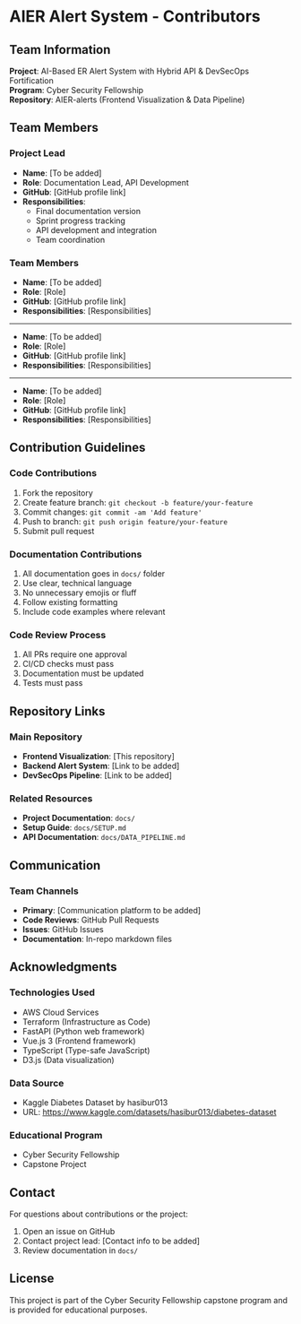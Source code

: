 # AIER Alert System - Contributors

## Team Information

**Project**: AI-Based ER Alert System with Hybrid API & DevSecOps Fortification  
**Program**: Cyber Security Fellowship  
**Repository**: AIER-alerts (Frontend Visualization & Data Pipeline)

## Team Members

### Project Lead
- **Name**: [To be added]
- **Role**: Documentation Lead, API Development
- **GitHub**: [GitHub profile link]
- **Responsibilities**: 
  - Final documentation version
  - Sprint progress tracking
  - API development and integration
  - Team coordination

### Team Members
- **Name**: [To be added]
- **Role**: [Role]
- **GitHub**: [GitHub profile link]
- **Responsibilities**: [Responsibilities]

---

- **Name**: [To be added]
- **Role**: [Role]
- **GitHub**: [GitHub profile link]
- **Responsibilities**: [Responsibilities]

---

- **Name**: [To be added]
- **Role**: [Role]
- **GitHub**: [GitHub profile link]
- **Responsibilities**: [Responsibilities]

## Contribution Guidelines

### Code Contributions
1. Fork the repository
2. Create feature branch: `git checkout -b feature/your-feature`
3. Commit changes: `git commit -am 'Add feature'`
4. Push to branch: `git push origin feature/your-feature`
5. Submit pull request

### Documentation Contributions
1. All documentation goes in `docs/` folder
2. Use clear, technical language
3. No unnecessary emojis or fluff
4. Follow existing formatting
5. Include code examples where relevant

### Code Review Process
1. All PRs require one approval
2. CI/CD checks must pass
3. Documentation must be updated
4. Tests must pass

## Repository Links

### Main Repository
- **Frontend Visualization**: [This repository]
- **Backend Alert System**: [Link to be added]
- **DevSecOps Pipeline**: [Link to be added]

### Related Resources
- **Project Documentation**: `docs/`
- **Setup Guide**: `docs/SETUP.md`
- **API Documentation**: `docs/DATA_PIPELINE.md`

## Communication

### Team Channels
- **Primary**: [Communication platform to be added]
- **Code Reviews**: GitHub Pull Requests
- **Issues**: GitHub Issues
- **Documentation**: In-repo markdown files

## Acknowledgments

### Technologies Used
- AWS Cloud Services
- Terraform (Infrastructure as Code)
- FastAPI (Python web framework)
- Vue.js 3 (Frontend framework)
- TypeScript (Type-safe JavaScript)
- D3.js (Data visualization)

### Data Source
- Kaggle Diabetes Dataset by hasibur013
- URL: https://www.kaggle.com/datasets/hasibur013/diabetes-dataset

### Educational Program
- Cyber Security Fellowship
- Capstone Project

## Contact

For questions about contributions or the project:
1. Open an issue on GitHub
2. Contact project lead: [Contact info to be added]
3. Review documentation in `docs/`

## License

This project is part of the Cyber Security Fellowship capstone program and is provided for educational purposes.
